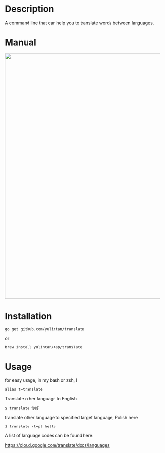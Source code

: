 # Description
A command line that can help you to translate words between languages.

# Manual
<img src="https://raw.githubusercontent.com/yulintan/translate/master/manual.png"  width="800"/>

# Installation
```
go get github.com/yulintan/translate
```

or
```
brew install yulintan/tap/translate
```

# Usage

for easy usage, in my bash or zsh, I

`alias t=translate`


Translate other language to English
```
$ translate 你好
```

translate other language to specified target language, Polish here
```
$ translate -t=pl hello
```

A list of language codes can be found here:

https://cloud.google.com/translate/docs/languages


